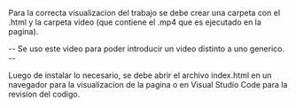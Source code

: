 Para la correcta visualizacion del trabajo se debe crear una carpeta con el .html y la carpeta video (que contiene el .mp4 que es ejecutado en la pagina). 

-- Se uso este video para poder introducir un video distinto a uno generico. -- 

Luego de instalar lo necesario, se debe abrir el archivo index.html en un navegador para la visualizacion de la pagina o en Visual Studio Code para la revision del codigo.

